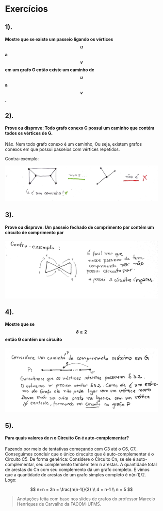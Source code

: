 # Exercícios

## 1\).

#### Mostre que se existe um passeio ligando os vértices $$u$$ a $$v$$ em um grafo G então existe um caminho de $$u$$a $$v$$.

## 2\).

#### Prove ou disprove: Todo grafo conexo G possui um caminho que contém todos os vértices de G.

Não. Nem todo grafo conexo é um caminho, Ou seja, existem grafos conexos em que possui passeios com vértices repetidos.

Contra-exemplo:

![](../.gitbook/assets/caminhoex2.jpg)

## 3\).

#### Prove ou disprove: Um passeio fechado de comprimento par contém um circuito de comprimento par

![](../.gitbook/assets/circuitoex3.jpg)

## 4\).

#### Mostre que se $$\delta \geq 2$$ então G contém um circuito

![](../.gitbook/assets/circuitoex4.jpg)

## 5\).

#### Para quais valores de n o Circuito Cn é auto-complementar?

Fazendo por meio de tentativas começando com C3 até o C6, C7.. Conseguimos concluir que o único cirucuito que é auto-complementar é o Circuito C5. De forma genérica: Considere o Circuito Cn, se ele é auto-complementar, seu complemento também tem n arestas. A quantidade total de arestas do Cn com seu complemento dá um grafo completo. E vimos que a quantidade de arestas de um grafo simples completo é n\(n-1\)/2. Logo:

$$
n+n = 2n = \frac{n(n-1)}{2} \\
4 = n-1 \\
n = 5
$$

> Anotações feita com base nos slides de grafos do professor Marcelo Henriques de Carvalho da FACOM-UFMS.

